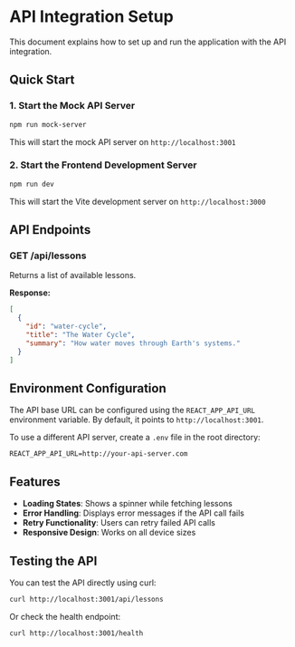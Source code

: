 # API Integration Setup

This document explains how to set up and run the application with the API integration.

## Quick Start

### 1. Start the Mock API Server
```bash
npm run mock-server
```
This will start the mock API server on `http://localhost:3001`

### 2. Start the Frontend Development Server
```bash
npm run dev
```
This will start the Vite development server on `http://localhost:3000`

## API Endpoints

### GET /api/lessons
Returns a list of available lessons.

**Response:**
```json
[
  {
    "id": "water-cycle",
    "title": "The Water Cycle",
    "summary": "How water moves through Earth's systems."
  }
]
```

## Environment Configuration

The API base URL can be configured using the `REACT_APP_API_URL` environment variable. By default, it points to `http://localhost:3001`.

To use a different API server, create a `.env` file in the root directory:
```
REACT_APP_API_URL=http://your-api-server.com
```

## Features

- **Loading States**: Shows a spinner while fetching lessons
- **Error Handling**: Displays error messages if the API call fails
- **Retry Functionality**: Users can retry failed API calls
- **Responsive Design**: Works on all device sizes

## Testing the API

You can test the API directly using curl:
```bash
curl http://localhost:3001/api/lessons
```

Or check the health endpoint:
```bash
curl http://localhost:3001/health
```
